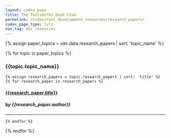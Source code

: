 ```yaml
---
layout: codex_page
title: The Toolsmiths Book Club
permalink: /codex/tool_development_resources/research_papers/
codex_page_type: lvl2
nav_tag: dev_resources
---
```


<!-- To Edit or Add content to this page please edit the _data/research_papers.yaml file -->
{% assign paper_topics = site.data.research_papers | sort: 'topic_name' %}

{% for topic in paper_topics %}

<h3>{{topic.topic_name}}</h3>

	{% assign research_papers = topic.research_papers | sort: 'title' %}
	{% for research_paper in research_papers %}

<h4><a href="{{research_paper.url}}">{{research_paper.title}}</a></h4>
<h5>by {{research_paper.author}}</h5>
<hr>

	{% endfor %}
{% endfor %}
